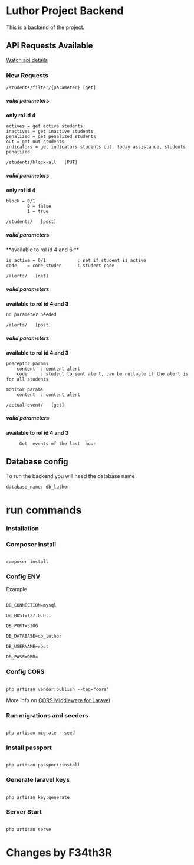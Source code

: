 # Luthor Project Backend

This is a backend of the project.

## API Requests Available

[Watch api details](https://documenter.getpostman.com/view/8214440/SWEB3w8w)

### New Requests

```
/students/filter/{parameter} [get]
```

##### valid parameters

**only rol id 4**

```
actives = get active students
inactives = get inactive students
penalized = get penalized students
out = get out students
indicators = get indicators students out, today assistance, students penalized
```

```
/students/block-all   [PUT]
```

##### valid parameters

**only rol id 4**

```
block = 0/1 
        0 = false
        1 = true
```

```
/students/   [post]
```

##### valid parameters

**available to rol id 4 and 6 **

```
is_active = 0/1            : set if student is active
code    = code_studen      : student code
```

```
/alerts/   [get]
```

##### valid parameters

**available to rol id 4 and 3**

```
no parameter needed
```

```
/alerts/   [post]
```

##### valid parameters

**available to rol id 4 and 3**

```
preceptor params
    content  : content alert
    code     : student to sent alert, can be nullable if the alert is for all students

monitor params
    content  : content alert
```

```
/actual-event/   [get]
```

##### valid parameters

**available to rol id 4 and 3**

```
     Get  events of the last  hour
```

## Database config

To run the backend you will need the database name

```
database_name: db_luthor
```

# run commands

### Installation

### Composer install

```

composer install
```

### Config ENV

Example

```

DB_CONNECTION=mysql

DB_HOST=127.0.0.1

DB_PORT=3306

DB_DATABASE=db_luthor

DB_USERNAME=root

DB_PASSWORD=
```

### Config CORS

```

php artisan vendor:publish --tag="cors"
```

More info on [CORS Middleware for Laravel](https://github.com/fruitcake/laravel-cors#configuration)

### Run migrations and seeders

```

php artisan migrate --seed
```

### Install passport

```

php artisan passport:install
```

### Generate laravel keys

```

php artisan key:generate
```

### Server Start

```

php artisan serve
```

# Changes by F34th3R



```

```



